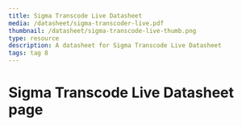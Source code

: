 ```yaml
---
title: Sigma Transcode Live Datasheet
media: /datasheet/sigma-transcoder-live.pdf
thumbnail: /datasheet/sigma-transcode-live-thumb.png
type: resource
description: A datasheet for Sigma Transcode Live Datasheet
tags: tag 8
---
```


# Sigma Transcode Live Datasheet page

